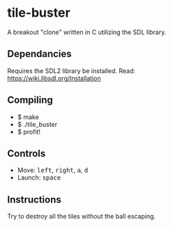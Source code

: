 # tile-buster
A breakout "clone" written in C utilizing the SDL library.

## Dependancies
Requires the SDL2 library be installed. Read: https://wiki.libsdl.org/Installation

## Compiling
* $ make
* $ ./tile_buster
* $ profit!

## Controls
* Move: <kbd>left</kbd>, <kbd>right</kbd>, <kbd>a</kbd>, <kbd>d</kbd>
* Launch: <kbd>space</kbd>

## Instructions
Try to destroy all the tiles without the ball escaping.
